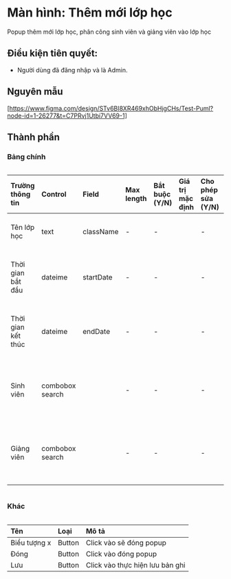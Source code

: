 # Màn hình: Thêm mới lớp học
Popup thêm mới lớp học, phân công sinh viên và giảng viên vào lớp học

## Điều kiện tiên quyết:

- Người dùng đã đăng nhập và là Admin.

## Nguyên mẫu
[https://www.figma.com/design/STv6BI8XR469xhObHjgCHs/Test-Puml?node-id=1-26277&t=C7PRvj1Utbi7VV69-1]

## Thành phần

### Bảng chính

<div style="overflow-x:auto">

| Trường thông tin   | Control         | Field     | Max length | Bắt buộc (Y/N) | Giá trị mặc định | Cho phép sửa (Y/N) | Mô tả                               |
| :----------------- | :-------------- | :-------- | :--------- | :------------- | :--------------- | :----------------- | :---------------------------------- |
| Tên lớp học        | text            | className | -          | -              |                  | -                  | Thông tin tên lớp học               |
| Thời gian bắt đầu  | dateime         | startDate | -          | -              |                  | -                  | Thời gian bắt đầu lớp học           |
| Thời gian kết thúc | dateime         | endDate   | -          | -              |                  | -                  | Thời gian kết thúc lớp học          |
| Sinh viên          | combobox search |           | -          | -              |                  | -                  | Chọn sinh viên từ danh sách đã tạo  |
| Giảng viên         | combobox search |           | -          | -              |                  | -                  | Chọn giảng viên từ danh sách đã tạo |


</div>

### Khác

<div style="overflow-x:auto">

| Tên          | Loại   | Mô tả                           |
| :----------- | :----- | :------------------------------ |
| Biểu tượng x | Button | Click vào sẽ đóng popup         |
| Đóng         | Button | Click vào đóng popup            |
| Lưu          | Button | Click vào thực hiện lưu bản ghi |

</div>

